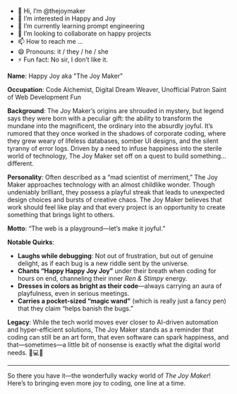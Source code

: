 - 👋 Hi, I’m @thejoymaker
- 👀 I’m interested in Happy and Joy
- 🌱 I’m currently learning prompt engineering
- 💞️ I’m looking to collaborate on happy projects
- 📫 How to reach me ...
- 😄 Pronouns: it / they / he / she
- ⚡ Fun fact: No sir, I don’t like it.

<!---
thejoymaker/thejoymaker is a ✨ special ✨ repository because its `README.md` (this file) appears on your GitHub profile.
You can click the Preview link to take a look at your changes.
--->

**Name**: Happy Joy aka "The Joy Maker"

**Occupation**: Code Alchemist, Digital Dream Weaver, Unofficial Patron Saint of Web Development Fun

**Background**: The Joy Maker’s origins are shrouded in mystery, but legend says they were born with a peculiar gift: the ability to transform the mundane into the magnificent, the ordinary into the absurdly joyful. It’s rumored that they once worked in the shadows of corporate coding, where they grew weary of lifeless databases, somber UI designs, and the silent tyranny of error logs. Driven by a need to infuse happiness into the sterile world of technology, The Joy Maker set off on a quest to build something... different.

**Personality**: Often described as a “mad scientist of merriment,” The Joy Maker approaches technology with an almost childlike wonder. Though undeniably brilliant, they possess a playful streak that leads to unexpected design choices and bursts of creative chaos. The Joy Maker believes that work should feel like play and that every project is an opportunity to create something that brings light to others.

**Motto**: “The web is a playground—let’s make it joyful.”

**Notable Quirks**:
- **Laughs while debugging**: Not out of frustration, but out of genuine delight, as if each bug is a new riddle sent by the universe.
- **Chants “Happy Happy Joy Joy”** under their breath when coding for hours on end, channeling their inner *Ren & Stimpy* energy.
- **Dresses in colors as bright as their code**—always carrying an aura of playfulness, even in serious meetings.
- **Carries a pocket-sized “magic wand”** (which is really just a fancy pen) that they claim “helps banish the bugs.”

**Legacy**: While the tech world moves ever closer to AI-driven automation and hyper-efficient solutions, The Joy Maker stands as a reminder that coding can still be an art form, that even software can spark happiness, and that—sometimes—a little bit of nonsense is exactly what the digital world needs. 🌈💻✨

---

So there you have it—the wonderfully wacky world of *The Joy Maker*! Here’s to bringing even more joy to coding, one line at a time.
